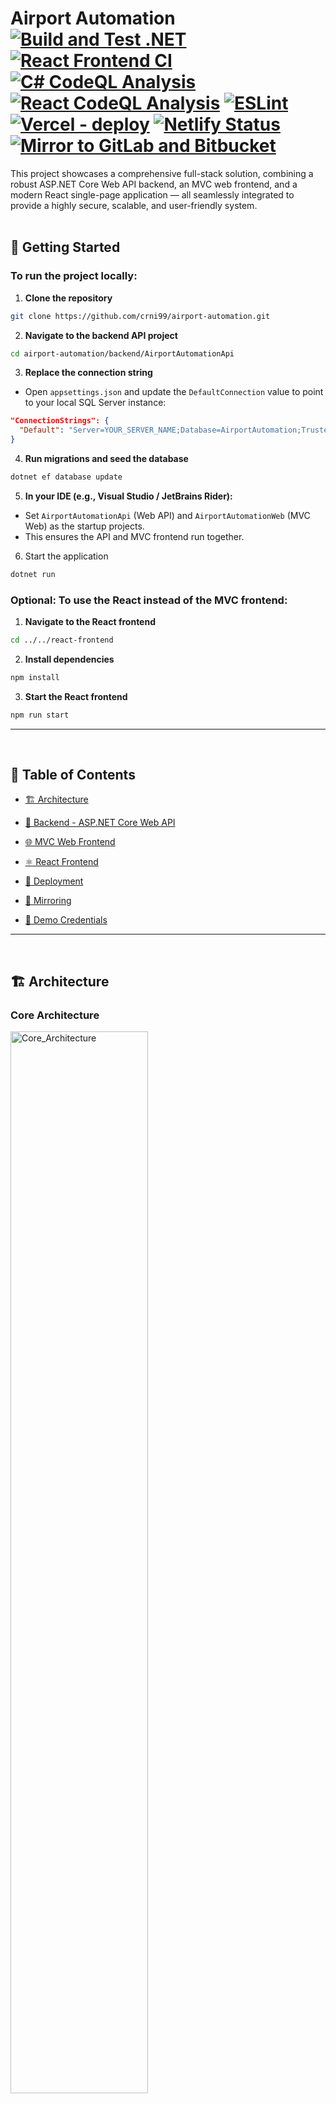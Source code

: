 # Airport Automation <br /> [![Build and Test .NET](https://github.com/crni99/airport-automation/actions/workflows/dotnet.yml/badge.svg)](https://github.com/crni99/airport-automation/actions/workflows/dotnet.yml) [![React Frontend CI](https://github.com/crni99/airport-automation/actions/workflows/node.js.yml/badge.svg)](https://github.com/crni99/airport-automation/actions/workflows/node.js.yml) <br /> [![C# CodeQL Analysis](https://github.com/crni99/airport-automation/actions/workflows/csharp-codeql.yml/badge.svg)](https://github.com/crni99/airport-automation/actions/workflows/csharp-codeql.yml)  [![React CodeQL Analysis](https://github.com/crni99/airport-automation/actions/workflows/react-codeql.yml/badge.svg)](https://github.com/crni99/airport-automation/actions/workflows/react-codeql.yml) [![ESLint](https://github.com/crni99/airport-automation/actions/workflows/eslint.yml/badge.svg)](https://github.com/crni99/airport-automation/actions/workflows/eslint.yml) <br /> [![Vercel - deploy](https://img.shields.io/badge/Vercel-deployed-30c352?logo=vercel&labelColor=2f353b)](https://airport-automation.vercel.app/) [![Netlify Status](https://api.netlify.com/api/v1/badges/f68f50c9-da24-4df3-a645-973662999506/deploy-status)](https://airport-automation.netlify.app/) [![Mirror to GitLab and Bitbucket](https://github.com/crni99/airport-automation/actions/workflows/mirror-to-gitlab-and-bitbucket.yml/badge.svg)](https://github.com/crni99/airport-automation/actions/workflows/mirror-to-gitlab-and-bitbucket.yml)

This project showcases a comprehensive full-stack solution, combining a robust ASP.NET Core Web API backend, an MVC web frontend, and a modern React single-page application — all seamlessly integrated to provide a highly secure, scalable, and user-friendly system.
<br />
<br />

## 🛫 Getting Started
### To run the project locally:
1. **Clone the repository**
```bash
git clone https://github.com/crni99/airport-automation.git
```
2. **Navigate to the backend API project**
```bash
cd airport-automation/backend/AirportAutomationApi
```
3. **Replace the connection string**
- Open `appsettings.json` and update the `DefaultConnection` value to point to your local SQL Server instance:
```json
"ConnectionStrings": {
  "Default": "Server=YOUR_SERVER_NAME;Database=AirportAutomation;Trusted_Connection=True;MultipleActiveResultSets=true"
}
```
4. **Run migrations and seed the database**
```bash
dotnet ef database update
```
5. **In your IDE (e.g., Visual Studio / JetBrains Rider):**
- Set `AirportAutomationApi` (Web API) and `AirportAutomationWeb` (MVC Web) as the startup projects.
- This ensures the API and MVC frontend run together.
6. Start the application
```bash
dotnet run
```
### **Optional: To use the React instead of the MVC frontend:**
1. **Navigate to the React frontend**
```bash
cd ../../react-frontend
```
2. **Install dependencies**
```bash
npm install
```
3. **Start the React frontend**
```bash
npm run start
```
___
<br />

## 📖 Table of Contents
- [🏗️ Architecture](#-architecture)

- [📡 Backend - ASP.NET Core Web API](#-backend-aspnet-core-web-api)
  
- [🌐 MVC Web Frontend](#-mvc-web-frontend)
  
- [⚛️ React Frontend](#-react-frontend)
  
- [🚀 Deployment](#-deployment)

- [🔄 Mirroring](#-mirroring)
  
- [🔐 Demo Credentials](#-demo-credentials)
___
<br />

<a name="-architecture"></a>
## 🏗️ Architecture

### Core Architecture
<a href="https://github.com/crni99/airport-automation/blob/main/docs/AA_Core_Architecture.svg" target="_blank">
<img src="https://raw.githubusercontent.com/crni99/airport-automation/3522c30f0cb3f048c684829ecbd822c90c62f121/docs/AA_Core_Architecture.svg" alt="Core_Architecture" width="66%" height="66%">
</a>

### Extended Architecture (CI/CD + Deployments)
<a href="https://github.com/crni99/airport-automation/blob/main/docs/AA_Extended_Architecture.svg" target="_blank">
<img src="https://raw.githubusercontent.com/crni99/airport-automation/3522c30f0cb3f048c684829ecbd822c90c62f121/docs/AA_Extended_Architecture.svg" alt="Extended_Architecture" width="100%" height="100%">
</a>

___
<br />

<a name="-backend-aspnet-core-web-api"></a>
## 📡 [Backend - ASP.NET Core Web API](https://github.com/crni99/airport-automation/tree/main/backend/AirportAutomationApi) 🡥

### Database Setup and Management
- SQL Server (or a relevant relational database) is used as the primary data store.
- Manage the database schema and migrations via Entity Framework Core to ensure version control and smooth schema evolution.
- Map EF Core entities directly to database tables to facilitate efficient data access and manipulation.

### Defining RESTful API Endpoints and Implementing Logic to Serve Requested Resources via HTTP
- Establish the foundation of the Web API and define endpoints.
- Implement the logic to retrieve and return resources in response to client requests.

### Manipulating Resources and Validating Input
- Demonstrate how to manipulate data resources and ensure data integrity.
- Implement input validation techniques to enhance the reliability of the API.

### API Behavior Customization
- Customize model validation error responses to conform to RFC 9457, with detailed problem details and trace identifiers for easier debugging.

### Working with Services and Dependency Injection
- Employ services and dependency injection to promote modularity and maintainability in the codebase.

### Getting Acquainted with Entity Framework Core
- Utilize Entity Framework Core for database interactions and ORM capabilities within repository and service layers.
- Abstract EF Core queries and commands away from controllers to maintain separation of concerns and improve testability.
- Ensure controllers receive processed data from services, maintaining clean and manageable API endpoints.

### Separation of Concerns with EF Core
- Use EF Core exclusively in repositories and services, keeping controllers free from direct database operations.
- Promote modularity, easier testing, and cleaner controller logic focused on handling HTTP requests and responses.

### Searching, Filtering, and Paging Resources
- Implement advanced features such as searching, filtering, and paging to improve the API’s usability and performance.

### Exporting Data to PDF and Excel
- Implement endpoints to export data in PDF and Excel formats for reporting and offline analysis.
- Ensure exported documents preserve formatting and reflect applied filters or search criteria.
- Use QuestPDF to generate high-quality, customizable PDF documents.
- Use ClosedXML to create Excel files with structured data, formatting, and support for advanced Excel features.

### Securing API and CORS Implementation
- Secure the API using robust authentication and authorization mechanisms.
- Handle authentication with JWT tokens to enable secure, stateless client-server communication.
- Configure CORS to allow authorized cross-origin requests while maintaining protection against unauthorized access.

### Role-Based Authorization
- Implement role-based access control with policies:
  - `RequireSuperAdminRole`
  - `RequireAdminRole`
  - `RequireUserRole`
- Enable fine-grained endpoint access control based on user roles to ensure secure handling of sensitive data.

### CORS Policy
- Enable a global CORS policy (`_AllowAll`) to facilitate frontend-backend communication during development.
- Plan for more restrictive CORS policies in production environments for enhanced security.

### Versioning and Documenting API with Swagger
- Manage API versions to maintain backward compatibility.
- Document API endpoints for easy use by developers.
- Customize Swagger UI with a toggleable dark/light mode to enhance usability and align with user preferences.

### Logging and Exception Handling for Error Management
- Integrate Serilog for structured, centralized logging, with configuration sourced from app settings.
- Add custom middleware (`RequestLogContextMiddleware`) to enrich logs with request context, such as trace identifiers.
- Implement global exception handler middleware (`GlobalExceptionHandler`) to standardize error responses and capture unhandled exceptions.

### Middleware Customization
- Implement custom middleware to enhance logging context and provide consistent exception handling, improving diagnostics and debugging.

### Configuration Management
- Centralize all configurations (e.g., Serilog, rate limiting, authentication secrets, pagination settings) in `appsettings.json` for better maintainability and environment flexibility.

### API Rate Limiting
- Implement a rate limiter to protect API resources from abuse, mitigate DDoS attacks, and enhance overall API performance.

### Unit Testing with xUnit
- Write comprehensive unit tests using the xUnit framework to validate individual components in isolation.
- Ensure tests improve code reliability, support refactoring, and simplify debugging.

### Monitoring Application Health with HealthChecks
- Monitor the health of critical components such as databases and external services.
- Configure health check endpoints to provide visibility into system status and integrate them into Swagger documentation for easy access.
___
<br />

<a name="-mvc-web-frontend"></a>
## 🌐 [MVC Web Frontend](https://github.com/crni99/airport-automation/tree/main/mvc-frontend/AirportAutomationWeb) 🡥

### Consuming APIs with HttpClientFactory
- Implement efficient and reusable API calls using `HttpClientFactory` to improve performance, manage resources effectively, and avoid socket exhaustion.
- Centralize `HttpClient` configuration to ensure consistent request headers, including JSON content type, user agent, and authorization tokens.

### Generic and Typed API Interaction
- Utilize generic methods for CRUD operations (`EditData<T>`, `DeleteData<T>`, etc.) to enable type-safe, reusable API communication across different data models.
- Dynamically construct API endpoints based on model types with custom pluralization rules for flexible routing.
- Support advanced filtering through dynamically built query strings tailored to each data model's specific filter requirements.
- Implement pagination and optional retrieval of all data items for optimized data loading and exporting.

### Integrating Web Services and APIs
- Consume external and backend web services to fetch real-time data and integrate third-party functionalities seamlessly.
- Manage robust error handling and detailed logging for HTTP responses, including success, conflicts, unauthorized, forbidden, and other error states to improve debugging and user feedback.

### Managing Data Presentation and User Input
- Handle dynamic data presentation using MVC templates and model binding to ensure consistent and user-friendly data display.
- Develop user input forms with validation to maintain data accuracy and integrity.
- Utilize the modern, responsive design and components of Bootstrap 5 for consistent and high-quality UI styling.

### Client-Side Scripting and AJAX Requests
- Leverage JavaScript, jQuery, and AJAX to build responsive and interactive user interfaces, enabling asynchronous data fetching and partial page updates without full reloads.

### Exporting Data to PDF and Excel
- Integrate the export functionality from the API into the MVC frontend, allowing users to generate and download PDF and Excel reports directly from the web interface.
- Provide options to reflect applied filters or search terms in the exported documents, ensuring consistency between the UI and downloaded data.
- Ensure user-friendly interactions with appropriate UI components (e.g., export buttons, spinners, error handling) for a seamless reporting experience.

### Ensuring Web Application Security
- Enforce HTTPS to secure data transmission between client and server.
- Implement protections against common vulnerabilities such as Cross-Site Scripting (XSS), Cross-Site Request Forgery (CSRF), and control Cross-Origin Resource Sharing (CORS).
- Secure API calls with bearer token authorization headers automatically added to all HTTP requests.
___
<br />

<a name="-react-frontend"></a>
## ⚛️ [React Frontend](https://github.com/crni99/airport-automation/tree/main/react-frontend/src) 🡥

### User Interface Design
- Build the frontend using functional components and React Hooks.
- Design a responsive, mobile-friendly layout with modern styling techniques.
- Utilize the rich set of components from Material UI (MUI) to implement a sleek, professional, and accessible user interface based on Material Design principles.

### State Management
- Manage application state via Context API or Redux.
- Handle asynchronous operations efficiently using the native `fetch` API and middleware where necessary.

### Data Fetching and Integration
- Fully integrate with the backend API to retrieve and manage data such as flights, passengers, and airport operations.
- Dynamically render components based on API responses and user interactions.

### Form Handling and Validation
- Manage form inputs (e.g., bookings, user data) with **React Hook Form**.
- Provide real-time validation with user-friendly error handling and feedback.

### Routing and Navigation
- Handle navigation using **React Router**, including dynamic and nested routes for scalability.
- Enable seamless page transitions without full reloads.

### Exporting Data to PDF and Excel
- Integrate the frontend with API endpoints to allow users to export data to PDF and Excel formats.
- Allow users to apply filters or search terms before export, with generated documents reflecting those criteria.
- Accompany export actions with UI feedback such as loading spinners and error messages for an improved user experience.
- Provide download links directly in the UI for quick access to exported files.

### Security and Authentication
- Implement secure user login using **JWT-based authentication**.
- Apply role-based access control to restrict features based on user permissions.

### Performance Optimization
- Improve performance through **lazy loading**, **code splitting**, and **memoization**.
- Optimize re-renders using React best practices to enhance responsiveness.
___
<br />

<a name="-deployment"></a>
## 🚀 [Deployment](https://airport-automation.vercel.app/) 🡥
- Deploy the application to both **[Vercel](https://airport-automation.vercel.app/)** and **[Netlify](https://airport-automation.netlify.app/)** to ensure high availability and redundancy.
- Integrate basic logging and monitoring solutions to track application health and capture errors in production environments.
___
<br />

<a name="-mirroring"></a>
## 🔄 [Mirroring](https://github.com/crni99/airport-automation/blob/main/.github/workflows/mirror-to-gitlab-and-bitbucket.yml) 🡥
- The project is mirrored from GitHub to GitLab and Bitbucket, where custom GitHub Actions are configured to automatically trigger CI/CD pipelines on code changes.
- This mirroring setup ensures continuous integration and deployment on both GitLab and Bitbucket by synchronizing code changes pushed to GitHub.
- Both GitLab and Bitbucket automatically pick up the changes pushed from GitHub, triggering their respective CI/CD pipelines for seamless integration and deployment.
___
<br />

<a name="-demo-credentials"></a>
## 🔐 [Demo Credentials](https://github.com/crni99/airport-automation/blob/main/backend/AirportAutomationInfrastructure/Data/createDB.sql#L213-L218) 🡥

> **Note:** These demo credentials are provided for testing and demonstration purposes only.

<table>
  <thead>
    <tr>
      <th>Username</th>
      <th>Password</th>
      <th>Role</th>
      <th>Description</th>
    </tr>
  </thead>
  <tbody>
    <tr>
      <td>og</td>
      <td>og</td>
      <td>SuperAdmin</td>
      <td>CRUD operations + exporting data + managing other roles</td>
    </tr>
    <tr>
      <td>aa</td>
      <td>aa</td>
      <td>Admin</td>
      <td>CRUD operations + exporting data</td>
    </tr>
    <tr>
      <td>uu</td>
      <td>uu</td>
      <td>User</td>
      <td>Read and filter data only</td>
    </tr>
  </tbody>
</table>
